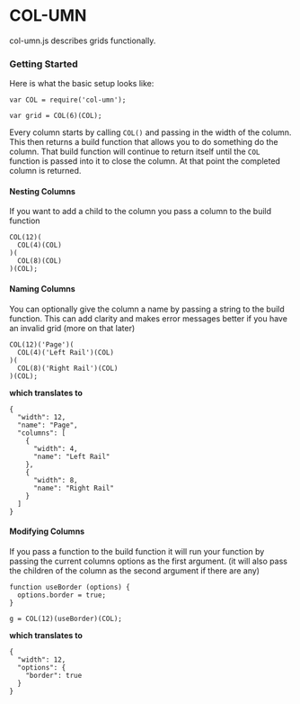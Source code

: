 COL-UMN
==========

col-umn.js describes grids functionally.

### Getting Started

Here is what the basic setup looks like:

    var COL = require('col-umn');
    
    var grid = COL(6)(COL);

Every column starts by calling ```COL()``` and passing in the width of the column. This then returns a build function that allows you to do something do the column. That build function will continue to return itself until the ```COL``` function is passed into it to close the column. At that point the completed column is returned.

#### Nesting Columns

If you want to add a child to the column you pass a column to the build function

    COL(12)(
      COL(4)(COL)
    )(
      COL(8)(COL)
    )(COL);

#### Naming Columns

You can optionally give the column a name by passing a string to the build function. This can add clarity and makes error messages better if you have an invalid grid (more on that later)

    COL(12)('Page')(
      COL(4)('Left Rail')(COL)
    )(
      COL(8)('Right Rail')(COL)
    )(COL);

__which translates to__

    {
      "width": 12,
      "name": "Page",
      "columns": [
        {
          "width": 4,
          "name": "Left Rail"
        },
        {
          "width": 8,
          "name": "Right Rail"
        }
      ]
    }

#### Modifying Columns

If you pass a function to the build function it will run your function by passing the current columns options as the first argument. (it will also pass the children of the column as the second argument if there are any)

    function useBorder (options) {
      options.border = true;
    }

    g = COL(12)(useBorder)(COL);
    
__which translates to__
    
    {
      "width": 12,
      "options": {
        "border": true
      }
    }
    

    





